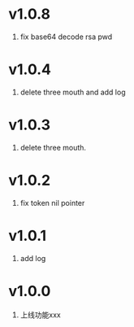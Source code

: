 # v1.0.8
1. fix base64 decode rsa pwd

# v1.0.4
1. delete three mouth and add log

# v1.0.3
1. delete three mouth.

# v1.0.2
1. fix token nil pointer

# v1.0.1
1. add log

# v1.0.0
1. 上线功能xxx
